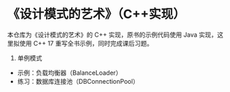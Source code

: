 # 《设计模式的艺术》（C++实现） 

本仓库为《设计模式的艺术》的 C++ 实现，原书的示例代码使用 Java 实现，这里拟使用 C++ 17 重写全书示例，同时完成课后习题。 

1. 单例模式
- 示例：负载均衡器（BalanceLoader）
- 练习：数据库连接池（DBConnectionPool） 
